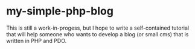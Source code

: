 # my-simple-php-blog

This is still a work-in-progess, but I hope to write a self-contained tutorial that will help someone who wants to develop a blog (or small cms) that is written in PHP and PDO. 
